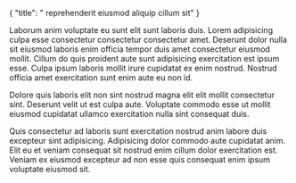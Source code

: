 {
  "title": " reprehenderit eiusmod aliquip cillum sit"
}

Laborum anim voluptate eu sunt elit sunt laboris duis. Lorem adipisicing culpa esse consectetur consectetur consectetur amet. Deserunt dolor nulla sit eiusmod laboris enim officia tempor duis amet consectetur eiusmod mollit. Cillum do quis proident aute sunt adipisicing exercitation est ipsum esse. Culpa ipsum laboris mollit irure cupidatat ex enim nostrud. Nostrud officia amet exercitation sunt enim aute eu non id.

Dolore quis laboris elit non sint nostrud magna elit elit mollit consectetur sint. Deserunt velit ut est culpa aute. Voluptate commodo esse ut mollit eiusmod cupidatat ullamco exercitation nulla sint consequat duis.

Quis consectetur ad laboris sunt exercitation nostrud anim labore duis excepteur sint adipisicing. Adipisicing dolor commodo aute cupidatat anim. Elit eu et veniam consequat sit nostrud enim cillum dolor exercitation est. Veniam ex eiusmod excepteur ad non esse quis consequat enim ipsum voluptate eiusmod sit.